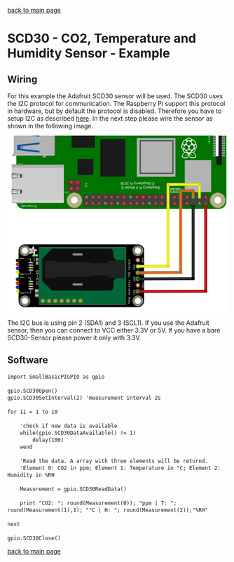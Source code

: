 [back to main page](./index.html)

# SCD30 - CO2, Temperature and Humidity Sensor - Example

## Wiring

For this example the Adafruit SCD30 sensor will be used. The SCD30 uses the I2C protocol for communication.
The Raspberry Pi support this protocol in hardware, but by default the protocol is disabled. Therefore you
have to setup I2C as described [here](./setupi2c.html). In the next step please wire the sensor as shown in
the following image.

![Wiring SCD30](./images/scd30_wiring.png)

The I2C bus is using pin 2 (SDA1) and 3 (SCL1). If you use the Adafruit sensor, then you can connect to VCC
either 3.3V or 5V. If you have a bare SCD30-Sensor please power it only with 3.3V.

## Software

```freebasic
import SmallBasicPIGPIO as gpio

gpio.SCD30Open()
gpio.SCD30SetInterval(2) 'measurement interval 2s

for ii = 1 to 10

    'check if new data is available
    while(gpio.SCD30DataAvailable() != 1)
        delay(100)
    wend

    'Read the data. A array with three elements will be returnd.
    'Element 0: CO2 in ppm; Element 1: Temperature in °C; Element 2: Humidity in %RH

    Measurement = gpio.SCD30ReadData()

    print "CO2: "; round(Measurement(0)); "ppm | T: "; round(Measurement(1),1); "°C | H: "; round(Measurement(2));"%RH"

next

gpio.SCD30Close()
```


[back to main page](./index.html)
